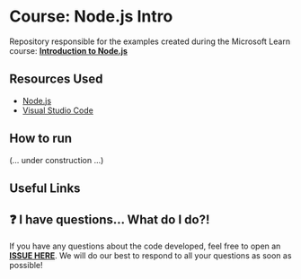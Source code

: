 # Course: Node.js Intro

Repository responsible for the examples created during the Microsoft Learn course: **[Introduction to Node.js](https://learn.microsoft.com/en-us/training/modules/intro-to-nodejs/)**

## Resources Used

- [Node.js](https://nodejs.org/en/)
- [Visual Studio Code](https://code.visualstudio.com/)

## How to run

(... under construction ...)



## Useful Links

## ❓ I have questions... What do I do?!

If you have any questions about the code developed, feel free to open an **[ISSUE HERE](https://github.com/glaucia86/course-nodejs-intro/issues)**. We will do our best to respond to all your questions as soon as possible!
